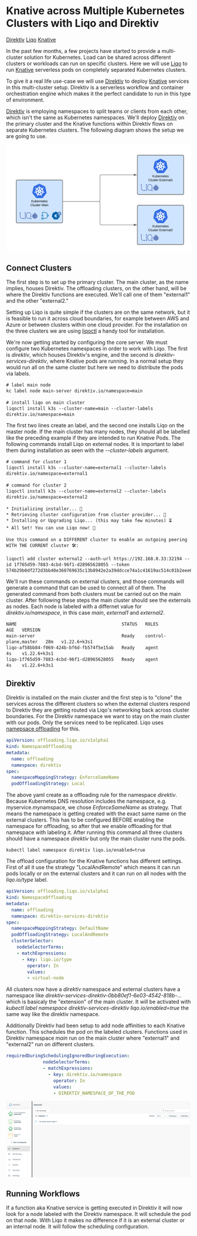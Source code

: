 # Knative across Multiple Kubernetes Clusters with Liqo and Direktiv

[Direktiv](https://github.com/direktiv/direktiv)
[Liqo](https://liqo.io/)
[Knative](https://knative.dev/docs/serving/)



In the past few months, a few projects have started to provide a multi-cluster solution for Kubernetes. Load can be shared across different clusters or workloads can run on specific clusters. Here we will use [Liqo](https://liqo.io/) to run [Knative](https://knative.dev/docs/serving/) serverless pods on completely separated Kubernetes clusters.

To give it a real life use-case we will use [Direktiv](https://github.com/direktiv/direktiv) to deploy [Knative](https://knative.dev/docs/serving/) services in this multi-cluster setup. Direktiv is a serverless workflow and container orchestration engine which makes it the perfect candidate to run in this type of environment. 

[Direktiv](https://github.com/direktiv/direktiv) is employing namespaces to split teams or clients from each other, which isn't the same as Kubernetes namespaces. We'll deploy [Direktiv](https://github.com/direktiv/direktiv) on the primary cluster and the Knative functions within Direktiv flows on separate Kubernetes clusters. The following diagram shows the setup we are going to use. 

<p style="align: center">
<img src="liqo.png"/>
</p>

## Connect Clusters

The first step is to set up the primary cluster. The main cluster, as the name implies, houses Direktiv. The offloading clusters, on the other hand, will be where the  Direktiv functions are executed. We'll call one of them "external1" and the other "external2."

Setting up Liqo is quite simple if the clusters are on the same network, but it is feasible to run it across cloud boundaries, for example between AWS and Azure or between clusters within one cloud provider. For the installation on the three clusters we are using [liqoctl](https://doc.liqo.io/usage/liqoctl/) a handy tool for installation. 

We're now getting started by configuring the core server. We must configure two Kubernetes namespaces in order to work with Liqo. The first is *direktiv*, which houses Direktiv's engine, and the second is *direktiv-services-direktiv*, where Knative pods are running. In a normal setup they would run all on the same cluster but here we need to distribute the pods via labels. 

```console
# label main node
kc label node main-server direktiv.io/namespace=main

# install liqo on main cluster
liqoctl install k3s --cluster-name=main --cluster-labels direktiv.io/namespace=main
```

The first two lines create an label, and the second one installs Liqo on the master node. If the main cluster has many nodes, they should all be labelled like the preceding example if they are intended to run Knative Pods. The following commands install Liqo on external nodes. It is important to label them during installation as seen with the *--cluster-labels* argument. 

```console
# command for cluster 1
liqoctl install k3s --cluster-name=external1 --cluster-labels direktiv.io/namespace=external1

# command for cluster 2
liqoctl install k3s --cluster-name=external2 --cluster-labels direktiv.io/namespace=external2

* Initializing installer... 🔌 
* Retrieving cluster configuration from cluster provider... 📜  
* Installing or Upgrading Liqo... (this may take few minutes) ⏳ 
* All Set! You can use Liqo now! 🚀

Use this command on a DIFFERENT cluster to enable an outgoing peering WITH THE CURRENT cluster 🛠:

liqoctl add cluster external2 --auth-url https://192.168.0.33:32194 --id 1f765d59-7883-4cbd-96f1-d28965628055 --token 574b29b0df272d3bb40e360769635c13b8942e2a39ddcce74a1c41619ac514c01b2eee69c9af7a5009fa5e03bf3df2860e22f6243a288c1f9a2761f7ddbfece5

```

We'll run these commands on external clusters, and those commands will generate a command that can be used to connect all of them. The generated command from both clusters must be carried out on the main cluster. After following these steps the main cluster should see the externals as nodes. Each node is labeled with a differnet value for *direktiv.io/namespace*, in this case *main*, *external1* and *external2*. 

```
NAME                                        STATUS   ROLES                  AGE   VERSION
main-server                                 Ready    control-plane,master   28m   v1.22.6+k3s1
liqo-af58bb84-f069-424b-bf6d-fb574f5e15ab   Ready    agent                  4s    v1.22.6+k3s1
liqo-1f765d59-7883-4cbd-96f1-d28965628055   Ready    agent                  4s    v1.22.6+k3s1
```

## Direktiv

Direktiv is installed on the main cluster and the first step is to "clone" the services across the different clusters so when the external clusters respond to Direktiv they are getting routed via Liqo's networking back across cluster boundaries. For the Direktiv namespace we want to stay on the main cluster with our pods. Only the services need to be replicated. Liqo uses [namepsace offloading](https://doc.liqo.io/usage/namespace_offloading/) for this.

```yaml
apiVersion: offloading.liqo.io/v1alpha1
kind: NamespaceOffloading
metadata:
  name: offloading
  namespace: direktiv
spec:
  namespaceMappingStrategy: EnforceSameName
  podOffloadingStrategy: Local
```

The above yaml create as a offloading rule for the namespace *direktiv*. Because Kubernetes DNS resolution includes the namespace, e.g. myservice.mynamspace, we chose *EnforceSameName* as strategy. That means the namespace is getting created with the exact same name on the external clusters. This has to be configured BEFORE enabling the namespace for offloading, so after that we enable offloading for that namespace with labeling it. After running this command all three clusters should have a namespace *direktiv* but only the main cluster runs the pods. 

```
kubectl label namespace direktiv liqo.io/enabled=true
```

The offload configuration for the Knative functions has different settings. First of all it use the strategy "LocalAndRemote" which means it can run pods locally or on the external clusters and it can run on all nodes with the *liqo.io/type* label. 

```yaml
apiVersion: offloading.liqo.io/v1alpha1
kind: NamespaceOffloading
metadata:
  name: offloading
  namespace: direktiv-services-direktiv
spec:
  namespaceMappingStrategy: DefaultName
  podOffloadingStrategy: LocalAndRemote
  clusterSelector:
    nodeSelectorTerms:
    - matchExpressions:
      - key: liqo.io/type
        operator: In
        values:
        - virtual-node
```

All clusters now have a *direktiv* namespace and external clusters have a namespace like *direktiv-services-direktiv-0bb80ef1-6e03-4542-818b-...* which is basicaly the "extension" of the main cluster. It will be activated with *kubectl label namespace direktiv-services-direktiv liqo.io/enabled=true* the same way like the direktiv namespace.

Additionally Direktiv had been setup to add node affinities to each Knative function. This schedules the pod on the labeled clusters. Functions used in Direktiv namespace *main* run on the main cluster where "external1" and "external2" run on different clusters.

```yaml
requiredDuringSchedulingIgnoredDuringExecution:
              nodeSelectorTerms:
              - matchExpressions:
                - key: direktiv.io/namespace
                  operator: In
                  values:
                  - DIREKTIV_NAMESPACE_OF_THE_POD
```

<p style="align: center">
<img src="direktiv1.png"/>
</p>

## Running Workflows

If a function aka Knative service is getting executed in Direktiv it will now look for a node labeled with the Direktiv namespace. It will schedule the pod on that node. With Liqo it makes no difference if it is an external cluster or an internal node. It will follow the scheduling configuration.